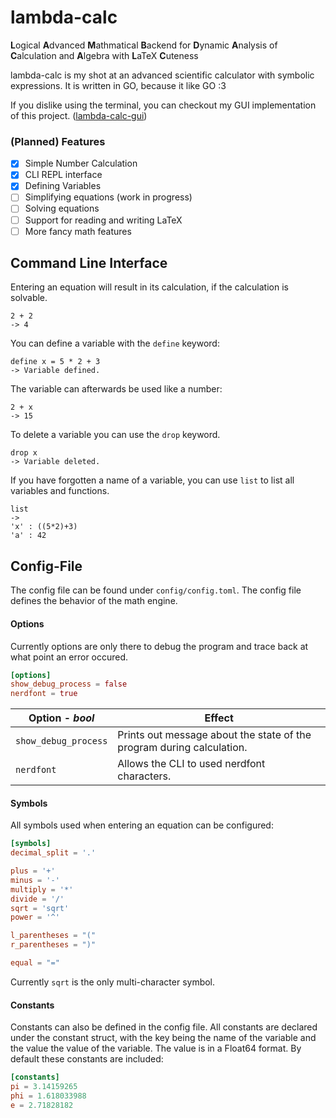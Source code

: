 # lambda-calc

**L**ogical **A**dvanced **M**athmatical **B**ackend for **D**ynamic **A**nalysis of **C**alculation and **A**lgebra with **L**aTeX **C**uteness

lambda-calc is my shot at an advanced scientific calculator with symbolic expressions. It is written in GO, because it like GO :3

If you dislike using the terminal, you can checkout my GUI implementation of this project. ([lambda-calc-gui](https://github.com/Emi-A-V/lambda-calc-gui))

### (Planned) Features

-   [x] Simple Number Calculation
-   [x] CLI REPL interface
-   [x] Defining Variables
-   [ ] Simplifying equations (work in progress)
-   [ ] Solving equations
-   [ ] Support for reading and writing LaTeX
-   [ ] More fancy math features

## Command Line Interface

Entering an equation will result in its calculation, if the calculation is solvable.

```
2 + 2
-> 4
```

You can define a variable with the `define` keyword:

```
define x = 5 * 2 + 3
-> Variable defined.
```

The variable can afterwards be used like a number:

```
2 + x
-> 15
```

To delete a variable you can use the `drop` keyword.

```
drop x
-> Variable deleted.
```

If you have forgotten a name of a variable, you can use `list` to list all variables and functions.

```
list
->
'x' : ((5*2)+3)
'a' : 42
```

## Config-File

The config file can be found under `config/config.toml`. The config file defines the behavior of the math engine.

#### Options

Currently options are only there to debug the program and trace back at what point an error occured.

```toml
[options]
show_debug_process = false
nerdfont = true
```

| Option - _bool_      | Effect                                                                |
| -------------------- | --------------------------------------------------------------------- |
| `show_debug_process` | Prints out message about the state of the program during calculation. |
| `nerdfont`           | Allows the CLI to used nerdfont characters.                           |

#### Symbols

All symbols used when entering an equation can be configured:

```toml
[symbols]
decimal_split = '.'

plus = '+'
minus = '-'
multiply = '*'
divide = '/'
sqrt = 'sqrt'
power = '^'

l_parentheses = "("
r_parentheses = ")"

equal = "="
```

Currently `sqrt` is the only multi-character symbol.

#### Constants

Constants can also be defined in the config file. All constants are declared under the constant struct, with the key being the name of the variable and the value the value of the variable. The value is in a Float64 format. By default these constants are included:

```toml
[constants]
pi = 3.14159265
phi = 1.618033988
e = 2.71828182
```